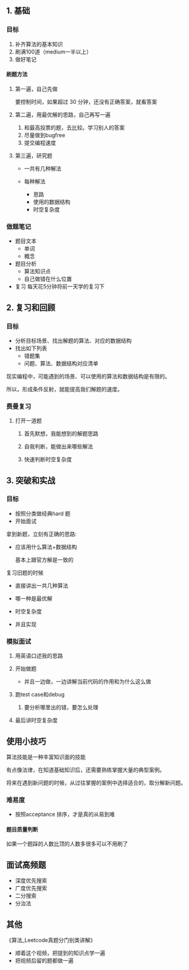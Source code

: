 ## 1. 基础

### 目标

1. 补齐算法的基本知识
2. 刷满100道（medium一半以上）
3. 做好笔记

#### 刷题方法

1. 第一遍，自己先做

   要控制时间，如果超过 30 分钟，还没有正确答案，就看答案

2. 第二遍，用最优解的思路，自己再写一遍

   1. 和最高投票的题，去比较。学习别人的答案
   2. 尽量做到bugfree
   3. 提交编程速度

3. 第三遍，研究题

   - 一共有几种解法

   - 每种解法
     - 思路
     - 使用的数据结构
     - 时空复杂度 



### 做题笔记

- 题目文本
  - 单词
  - 概念
- 题目分析
  - 算法知识点
  - 自己做错在什么位置
- 复习
  每天花5分钟将前一天学的复习下



## 2. 复习和回顾

### 目标

- 分析目标场景、找出解题的算法、对应的数据结构
- 找出如下列表
  - 错题集
  - 问题、算法、数据结构对应清单




现实编程中，可能遇到的场景、可以使用的算法和数据结构是有限的。

所以，形成条件反射，就能提高我们解题的速度。



### 费曼复习

1. 打开一道题

   1. 首先默想，我能想到的解题思路

   2. 自我判断，能做出来哪些解法

   3. 快速判断时空复杂度






## 3. 突破和实战

### 目标

- 按照分类做经典hard 题
- 开始面试



拿到新题，立刻有正确的思路: 

- 应该用什么算法+数据结构

  基本上跟官方解是一致的 

  

复习旧题的时候

- 直接讲出一共几种算法

- 哪一种是最优解

- 时空复杂度

- 并且实现



### 模拟面试

1. 用英语口述我的思路
2. 开始做题 
   - 并且一边做，一边讲解当前代码的作用和为什么这么做 


3. 跑test case和debug
   1. 要分析哪里出的错，要怎么处理

4. 最后讲时空复杂度 







## 使用小技巧


算法技能是一种丰富知识面的技能

有点像法律，在知道基础知识后，还需要熟练掌握大量的典型案例。

将来在遇到新问题的时候，从过往掌握的案例中选择适合的，取分解新问题。


### 难易度

- 按照acceptance 排序，才是真的从易到难


#### 题目质量判断
如果一个题踩的人数比顶的人数多很多可以不用刷了




## 面试高频题

- 深度优先搜索
- 广度优先搜索
- 二分搜索
- 分治法


## 其他
《算法_Leetcode真题分门别类讲解》

 - 顺着这个视频，把提到的知识点学一遍
- 把视频后留的题都做一遍